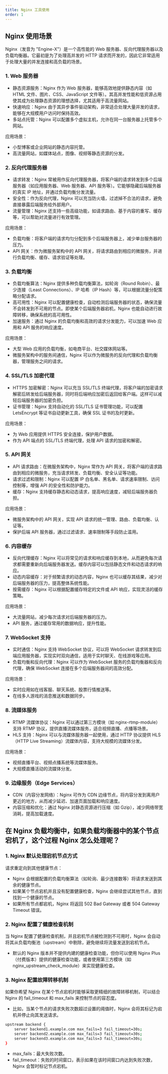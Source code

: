 ```yaml
---
title: Nginx 工具使用
order: 1
---
```


## Nginx 使用场景

Nginx（发音为 "Engine-X"）是一个高性能的 Web 服务器、反向代理服务器以及 负载均衡器。它最初是为了处理高并发的 HTTP 请求而开发的，因此它非常适用于处理大量的并发连接和高负载的场景。

### 1. Web 服务器
- 静态资源服务：Nginx 作为 Web 服务器，能够高效地提供静态内容（如 HTML 文件、图片、CSS、JavaScript 文件等）。其高并发性能和低资源占用使其成为处理静态资源的理想选择，尤其适用于高流量网站。
- 快速响应：Nginx 由于其异步事件驱动架构，非常适合处理大量并发的请求，能够在大规模用户访问时保持高效。
- 多站点托管：Nginx 可以配置多个虚拟主机，允许在同一台服务器上托管多个网站。

应用场景：
- 小型博客或企业网站的静态内容托管。
- 高流量网站，如媒体站点，图像、视频等静态资源的分发。

### 2. 反向代理服务器
- 请求转发：Nginx 常被用作反向代理服务器，将客户端的请求转发到多个后端服务器（如应用服务器、Web 服务器、API 服务等）。它能够隐藏后端服务器的真实 IP 地址，并通过负载均衡分发流量。
- 安全性：作为反向代理，Nginx 可以充当防火墙，过滤掉不合法的请求，避免直接暴露后端服务给外部用户。
- 流量管理：Nginx 还支持一些高级功能，如请求路由、基于内容的重写、缓存等，可以帮助对流量进行有效管理。

应用场景：
- 负载均衡：将客户端的请求均匀分配到多个后端服务器上，减少单台服务器的压力。
- API 网关：作为微服务架构中的 API 网关，将请求路由到相应的微服务，并进行负载均衡、缓存、请求验证等处理。

### 3. 负载均衡 

- 负载均衡算法：Nginx 提供多种负载均衡算法，如轮询（Round Robin）、最少连接（Least Connections）、IP 哈希（IP Hash）等，可以根据流量分配策略分配请求。
- 高可用性：Nginx 可以配置健康检查，自动检测后端服务器的状态，确保流量不会转发到不可用的节点。即使某个后端服务器宕机，Nginx 也能自动进行故障转移，确保系统的高可用性。
- 加速服务：通过 Nginx 的负载均衡和高效的请求分发能力，可以加速 Web 应用和 API 服务的响应速度。

应用场景：
- 大型 Web 应用的负载均衡，如电商平台、社交媒体网站等。
- 微服务架构中的服务间通信，Nginx 可以作为微服务的反向代理和负载均衡器，管理服务之间的请求。

### 4. SSL/TLS 加密代理

- HTTPS 加密解密：Nginx 可以充当 SSL/TLS 终端代理，将客户端的加密请求解密后转发给后端服务器，同时将后端响应加密后返回给客户端。这样可以减轻后端服务器的加密负担。
- 证书管理：Nginx 支持自动化的 SSL/TLS 证书管理功能，可以配置 LetsEncrypt 等证书自动更新工具，确保 SSL 证书的及时更新。

应用场景：
- 为 Web 应用提供 HTTPS 安全连接，保护用户数据。
- 作为 API 端点的 SSL/TLS 终端代理，处理 API 请求的加密和解密。

### 5. API 网关

- API 请求路由：在微服务架构中，Nginx 常作为 API 网关，将客户端的请求路由到相应的微服务，充当请求转发、负载均衡、安全认证等功能。
- 请求过滤和限制：Nginx 可以配置 IP 白名单、黑名单、请求速率限制、访问控制等，增强 API 的安全性和防护能力。
- 缓存：Nginx 支持缓存静态和动态请求，提高响应速度，减轻后端服务器负担。

应用场景：
- 微服务架构中的 API 网关，实现 API 请求的统一管理、路由、负载均衡、认证等。
- 保护后端 API 服务器，通过过滤请求、速率限制等手段防止滥用。

### 6. 内容缓存

- 反向代理缓存：Nginx 可以将常见的请求和响应缓存到本地，从而避免每次请求都需要重新向后端服务器发送。缓存内容可以包括静态文件和动态请求的响应。
- 动态内容缓存：对于频繁请求的动态内容，Nginx 也可以缓存其结果，减少对后端服务器的压力，提高整体系统性能。
- 按需缓存：Nginx 可以根据配置缓存特定的文件或 API 响应，实现灵活的缓存策略。

应用场景：

- 大流量网站，减少每次请求对后端服务器的压力。
- API 服务，通过缓存常用的数据响应，提升性能。

### 7. WebSocket 支持

- 实时通信：Nginx 支持 WebSocket 协议，可以将 WebSocket 请求转发到后端应用服务器，实现实时双向通信，适用于实时聊天、在线游戏等应用。
- 负载均衡和反向代理：Nginx 可以作为 WebSocket 服务的负载均衡器和反向代理，确保 WebSocket 连接在多个后端服务器间的高效分配。

应用场景：

- 实时应用如在线客服、聊天系统、股票行情推送等。
- 在线多人游戏的消息推送和数据同步。

### 8. 流媒体服务

- RTMP 流媒体协议：Nginx 可以通过第三方模块（如 nginx-rtmp-module）支持 RTMP 协议，提供直播流媒体服务，适合视频直播、点播等场景。
- HLS 支持：Nginx 可以与流媒体服务器一起使用，通过 HTTP 协议提供 HLS（HTTP Live Streaming）流媒体内容，支持大规模的流媒体分发。

应用场景：

- 视频直播平台、视频点播系统等流媒体服务。
- 大规模直播活动的流媒体分发。

### 9. 边缘服务（Edge Services）

- CDN（内容分发网络）：Nginx 可作为 CDN 边缘节点，将内容分发到离用户更近的地方，从而减少延迟、加速页面加载和响应速度。
- 内容压缩和优化：通过 Nginx 对静态资源进行压缩（如 Gzip），减少网络带宽消耗，提高加载速度。

## 在 Nginx 负载均衡中，如果负载均衡器中的某个节点宕机了，这个过程 Nginx 怎么处理呢？

### 1. Nginx 默认处理宕机节点方式

请求重定向到其他健康节点：
- Nginx 会根据配置的负载均衡算法（如轮询、最少连接数等）将请求发送到其余的健康节点。
- 如果某个节点宕机并且没有配置健康检查，Nginx 会继续尝试其他节点，直到找到一个健康的节点。
- 如果所有节点都宕机，Nginx 将返回 502 Bad Gateway 或者 504 Gateway Timeout 错误。

### 2. Nginx 配置了健康检查机制

当 Nginx 配置了健康检查机制，并且宕机节点被检测到不可用时，Nginx 会自动将其从负载均衡池（upstream）中剔除，避免继续将流量发送到宕机节点。
- 默认的 Nginx 版本并不提供内建的健康检查功能，但你可以使用 Nginx Plus（付费版本）提供的健康检查功能，或者使用第三方模块（如 nginx_upstream_check_module）来实现健康检查。


### 3. Nginx 配置故障转移机制

如果你希望 Nginx 在某个节点宕机时能够采取更精细的故障转移机制，可以结合 Nginx 的 fail_timeout 和 max_fails 来控制节点的容忍度。
- 比如，当某个节点的请求失败次数超过设置的阈值时，Nginx 会将其标记为宕机并停止向其发送请求。

```bash
upstream backend {
    server backend1.example.com max_fails=3 fail_timeout=30s;
    server backend2.example.com max_fails=3 fail_timeout=30s;
    server backend3.example.com max_fails=3 fail_timeout=30s;
}
```
- max_fails：最大失败次数。
- fail_timeout：失败的时间窗口，表示如果在该时间窗口内达到失败次数，Nginx 会暂时标记节点宕机。
